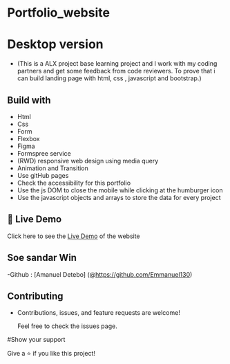 # Portfolio_website
# Desktop version

- (This is a ALX project base learning project and I work with my coding partners and get some feedback from code reviewers. To prove that i can build landing page with html, css , javascript and bootstrap.)

## Build with
- Html
- Css
- Form
- Flexbox
- Figma
- Formspree service
- (RWD) responsive web design using media query
- Animation and Transition
- Use gitHub pages
- Check the accessibility for this portfolio
- Use the js DOM to close the mobile while clicking at the humburger icon
- Use the javascript objects and arrays to store the data for every project

## 🚀 Live Demo <a name="live-demo"></a>

Click here to see the [Live Demo](https://emmanuel130.github.io/ALX-final-Project/) of the website 



 ## Soe sandar Win

 -Github : [Amanuel Detebo] (@https://github.com/Emmanuel130)
 
 
 ## Contributing
 - Contributions, issues, and feature requests are welcome!

   Feel free to check the issues page.
   
 #Show your support
 
 Give a ⭐️ if you like this project!
 

